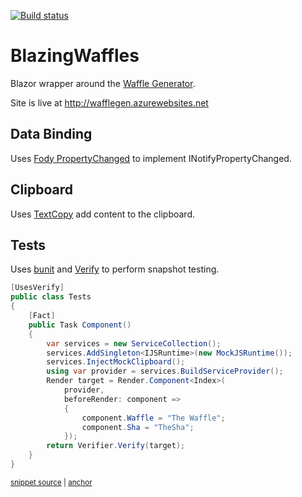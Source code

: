 [![Build status](https://ci.appveyor.com/api/projects/status/auc0ev6wgxs7dexo/branch/master?svg=true)](https://ci.appveyor.com/project/gbiellem/blazingwaffles/branch/master)


# BlazingWaffles

Blazor wrapper around the [Waffle Generator](https://github.com/SimonCropp/WaffleGenerator).

Site is live at http://wafflegen.azurewebsites.net


## Data Binding

Uses [Fody PropertyChanged](https://github.com/Fody/PropertyChanged) to implement INotifyPropertyChanged.


## Clipboard

Uses [TextCopy](https://github.com/CopyText/TextCopy) add content to the clipboard.


## Tests

Uses [bunit](https://bunit.egilhansen.com/) and [Verify](https://github.com/VerifyTests/Verify) to perform snapshot testing.

<!-- snippet: Tests -->
<a id='snippet-tests'></a>
```cs
[UsesVerify]
public class Tests
{
    [Fact]
    public Task Component()
    {
        var services = new ServiceCollection();
        services.AddSingleton<IJSRuntime>(new MockJSRuntime());
        services.InjectMockClipboard();
        using var provider = services.BuildServiceProvider();
        Render target = Render.Component<Index>(
            provider,
            beforeRender: component =>
            {
                component.Waffle = "The Waffle";
                component.Sha = "TheSha";
            });
        return Verifier.Verify(target);
    }
}
```
<sup><a href='/src/Tests/Tests.cs#L10-L33' title='Snippet source file'>snippet source</a> | <a href='#snippet-tests' title='Start of snippet'>anchor</a></sup>
<!-- endSnippet -->
